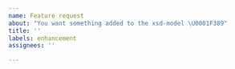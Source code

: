 ```yaml
---
name: Feature request
about: "You want something added to the xsd-model \U0001F389"
title: ''
labels: enhancement
assignees: ''

---
```


<!---
❗️❗️ Also, please consider donating (https://www.buymeacoffee.com/elomagic) ❗️❗️

Donations will ensure the following:

* 🔨 Long term maintenance of the project
* 🛣 Progress on the roadmap
* 🐛 Quick responses to bug reports and help requests
 -->
